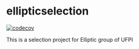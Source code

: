# ellipticselection
[![codecov](https://codecov.io/gh/Aledosim/ellipticselection/branch/master/graph/badge.svg?token=KYIE7J4D17)](https://codecov.io/gh/Aledosim/ellipticselection)

This is a selection project for Elliptic group of UFPI
